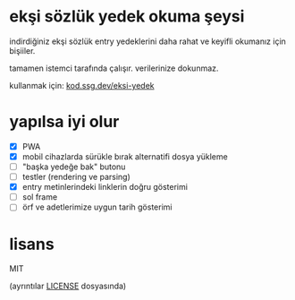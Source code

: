 # ekşi sözlük yedek okuma şeysi

indirdiğiniz ekşi sözlük entry yedeklerini daha rahat ve keyifli okumanız için bişiiler.

tamamen istemci tarafında çalışır. verilerinize dokunmaz.

kullanmak için: [kod.ssg.dev/eksi-yedek](https://kod.ssg.dev/eksi-yedek)

# yapılsa iyi olur

- [X] PWA
- [X] mobil cihazlarda sürükle bırak alternatifi dosya yükleme
- [ ] "başka yedeğe bak" butonu
- [ ] testler (rendering ve parsing)
- [X] entry metinlerindeki linklerin doğru gösterimi
- [ ] sol frame
- [ ] örf ve adetlerimize uygun tarih gösterimi 

# lisans

MIT 

(ayrıntılar [LICENSE](LICENSE) dosyasında)

